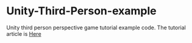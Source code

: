 Unity-Third-Person-example
==========================

Unity third person perspective game tutorial example code.
The tutorial article is [Here](http://make.lucienlee.cc/unity-third-person-game-system-tutorial/)
